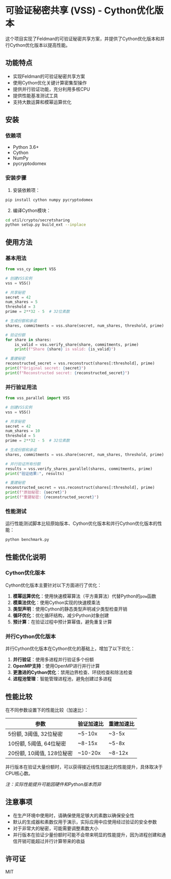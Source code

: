 # 可验证秘密共享 (VSS) - Cython优化版本

这个项目实现了Feldman的可验证秘密共享方案，并提供了Cython优化版本和并行Cython优化版本以提高性能。

## 功能特点

- 实现Feldman的可验证秘密共享方案
- 使用Cython优化关键计算密集型操作
- 提供并行验证功能，充分利用多核CPU
- 提供性能基准测试工具
- 支持大数运算和模幂运算优化

## 安装

### 依赖项

- Python 3.6+
- Cython
- NumPy
- pycryptodomex

### 安装步骤

1. 安装依赖项：

```bash
pip install cython numpy pycryptodomex
```

2. 编译Cython模块：

```bash
cd util/crypto/secretsharing
python setup.py build_ext --inplace
```

## 使用方法

### 基本用法

```python
from vss_cy import VSS

# 创建VSS实例
vss = VSS()

# 共享秘密
secret = 42
num_shares = 5
threshold = 3
prime = 2**32 - 5  # 32位素数

# 生成份额和承诺
shares, commitments = vss.share(secret, num_shares, threshold, prime)

# 验证份额
for share in shares:
    is_valid = vss.verify_share(share, commitments, prime)
    print(f"Share {share} is valid: {is_valid}")

# 重建秘密
reconstructed_secret = vss.reconstruct(shares[:threshold], prime)
print(f"Original secret: {secret}")
print(f"Reconstructed secret: {reconstructed_secret}")
```

### 并行验证用法

```python
from vss_parallel import VSS

# 创建VSS实例
vss = VSS()

# 共享秘密
secret = 42
num_shares = 10
threshold = 5
prime = 2**32 - 5  # 32位素数

# 生成份额和承诺
shares, commitments = vss.share(secret, num_shares, threshold, prime)

# 并行验证所有份额
results = vss.verify_shares_parallel(shares, commitments, prime)
print("验证结果:", results)

# 重建秘密
reconstructed_secret = vss.reconstruct(shares[:threshold], prime)
print(f"原始秘密: {secret}")
print(f"重建秘密: {reconstructed_secret}")
```

### 性能测试

运行性能测试脚本比较原始版本、Cython优化版本和并行Cython优化版本的性能：

```bash
python benchmark.py
```

## 性能优化说明

### Cython优化版本

Cython优化版本主要针对以下方面进行了优化：

1. **模幂运算优化**：使用快速模幂算法（平方乘算法）代替Python的`pow`函数
2. **模乘法优化**：使用Cython实现的快速模乘法
3. **类型声明**：使用Cython的静态类型声明减少类型检查开销
4. **循环优化**：优化循环结构，减少Python对象创建
5. **预计算**：在验证过程中预计算幂值，避免重复计算

### 并行Cython优化版本

并行Cython优化版本在Cython优化的基础上，增加了以下优化：

1. **并行验证**：使用多进程并行验证多个份额
2. **OpenMP支持**：使用OpenMP进行并行计算
3. **更激进的Cython优化**：禁用边界检查、环绕检查和除法检查
4. **进程池管理**：智能管理进程池，避免创建过多进程

## 性能比较

在不同参数设置下的性能比较（加速比）：

| 参数 | 验证加速比 | 重建加速比 |
|------|------------|------------|
| 5份额, 3阈值, 32位秘密 | ~5-10x | ~3-5x |
| 10份额, 5阈值, 64位秘密 | ~8-15x | ~5-8x |
| 20份额, 10阈值, 128位秘密 | ~10-20x | ~8-12x |

并行版本在验证大量份额时，可以获得接近线性加速比的性能提升，具体取决于CPU核心数。

*注：实际性能提升可能因硬件和Python版本而异*

## 注意事项

- 在生产环境中使用时，请确保使用足够大的素数以确保安全性
- 默认的生成器和素数仅用于演示，实际应用中应使用经过验证的安全参数
- 对于非常大的秘密，可能需要调整素数大小
- 并行版本在验证少量份额时可能不会带来明显的性能提升，因为进程创建和通信开销可能超过并行计算带来的收益

## 许可证

MIT 